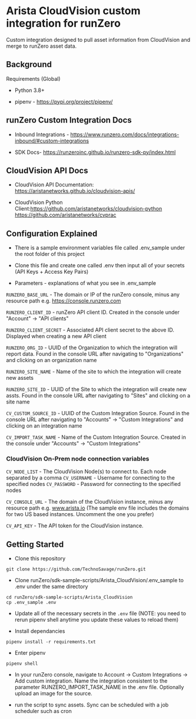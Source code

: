 # Arista CloudVision custom integration for runZero

Custom integration designed to pull asset information from CloudVision and merge to runZero asset data.

## Background

Requirements (Global)

- Python 3.8+

- pipenv - https://pypi.org/project/pipenv/

## runZero Custom Integration Docs

- Inbound Integrations - https://www.runzero.com/docs/integrations-inbound/#custom-integrations

- SDK Docs- https://runzeroinc.github.io/runzero-sdk-py/index.html

## CloudVision API Docs

- CloudVision API Documentation: https://aristanetworks.github.io/cloudvision-apis/

- CloudVision Python Client:https://github.com/aristanetworks/cloudvision-python 
https://github.com/aristanetworks/cvprac

## Configuration Explained

- There is a sample environment variables file called .env_sample under the root folder of this project

- Clone this file and create one called .env then input all of your secrets (API Keys + Access Key Pairs)

- Parameters - explanations of what you see in .env_sample

`RUNZERO_BASE_URL` - The domain or IP of the runZero console, minus any resource path e.g. https://console.runzero.com

`RUNZERO_CLIENT_ID` - runZero API client ID. Created in the console under "Account" -> "API clients"

`RUNZERO_CLIENT_SECRET` - Associated API client secret to the above ID. Displayed when creating a new API client

`RUNZERO_ORG_ID` - UUID of the Organization to which the integration will report data. Found in the console URL after navigating to "Organizations" and clicking on an organization name

`RUNZERO_SITE_NAME` - Name of the site to which the integration will create new assets

`RUNZERO_SITE_ID` - UUID of the Site to which the integration will create new assts. Found in the console URL after navigating to "Sites" and clicking on a site name

`CV_CUSTOM_SOURCE_ID` - UUID of the Custom Integration Source. Found in the console URL after navigating to "Accounts" -> "Custom Integrations" and clicking on an integration name

`CV_IMPORT_TASK_NAME` - Name of the Custom Integration Source. Created in the console under "Accounts" -> "Custom Integrations"

### CloudVision On-Prem node connection variables

`CV_NODE_LIST` - The CloudVision Node(s) to connect to. Each node separated by a comma
`CV_USERNAME` - Username for connecting to the specified nodes
`CV_PASSWORD` - Password for connecting to the specified nodes

`CV_CONSOLE_URL` - The domain of the CloudVision instance, minus any resource path e.g. www.arista.io (The sample env file includes the domains for two US based instances. Uncomment the one you prefer)

`CV_API_KEY` - The API token for the CloudVision instance.

## Getting Started

- Clone this repository

```
git clone https://github.com/TechnoSavage/runZero.git
```

- Clone runZero/sdk-sample-scripts/Arista_CloudVision/.env_sample to .env under the same directory

```
cd runZero/sdk-sample-scripts/Arista_CloudVision
cp .env_sample .env
```

- Update all of the necessary secrets in the `.env` file (NOTE: you need to rerun pipenv shell anytime you update these  values to reload them)

- Install dependancies

```
pipenv install -r requirements.txt
```

- Enter pipenv

```
pipenv shell
```

- In your runZero console, navigate to Account -> Custom Integrations -> Add custom integration. Name the integration consistent to the parameter RUNZERO_IMPORT_TASK_NAME in the .env file. Optionally upload an image for the source. 

- run the script to sync assets. Sync can be scheduled with a job scheduler such as cron